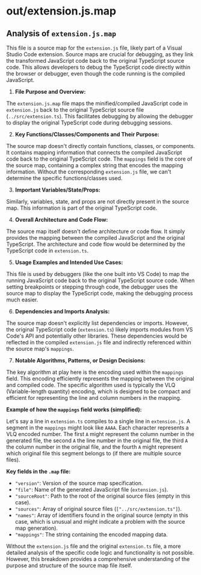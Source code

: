 # out/extension.js.map

## Analysis of `extension.js.map`

This file is a source map for the `extension.js` file, likely part of a Visual Studio Code extension. Source maps are crucial for debugging, as they link the transformed JavaScript code back to the original TypeScript source code. This allows developers to debug the TypeScript code directly within the browser or debugger, even though the code running is the compiled JavaScript.

1. **File Purpose and Overview:**

The `extension.js.map` file maps the minified/compiled JavaScript code in `extension.js` back to the original TypeScript source file (`../src/extension.ts`). This facilitates debugging by allowing the debugger to display the original TypeScript code during debugging sessions.

2. **Key Functions/Classes/Components and Their Purpose:**

The source map doesn't directly contain functions, classes, or components. It contains mapping information that connects the compiled JavaScript code back to the original TypeScript code.  The `mappings` field is the core of the source map, containing a complex string that encodes the mapping information.  Without the corresponding `extension.js` file, we can't determine the specific functions/classes used.

3. **Important Variables/State/Props:**

Similarly, variables, state, and props are not directly present in the source map. This information is part of the original TypeScript code.

4. **Overall Architecture and Code Flow:**

The source map itself doesn't define architecture or code flow. It simply provides the mapping between the compiled JavaScript and the original TypeScript. The architecture and code flow would be determined by the TypeScript code in `extension.ts`.

5. **Usage Examples and Intended Use Cases:**

This file is used by debuggers (like the one built into VS Code) to map the running JavaScript code back to the original TypeScript source code.  When setting breakpoints or stepping through code, the debugger uses the source map to display the TypeScript code, making the debugging process much easier.

6. **Dependencies and Imports Analysis:**

The source map doesn't explicitly list dependencies or imports. However, the original TypeScript code (`extension.ts`) likely imports modules from VS Code's API and potentially other libraries.  These dependencies would be reflected in the compiled `extension.js` file and indirectly referenced within the source map's `mappings`.

7. **Notable Algorithms, Patterns, or Design Decisions:**

The key algorithm at play here is the encoding used within the `mappings` field. This encoding efficiently represents the mapping between the original and compiled code.  The specific algorithm used is typically the VLQ (Variable-length quantity) encoding, which is designed to be compact and efficient for representing the line and column numbers in the mapping.

**Example of how the `mappings` field works (simplified):**

Let's say a line in `extension.ts` compiles to a single line in `extension.js`. A segment in the `mappings` might look like `AAAA`.  Each character represents a VLQ encoded number.  The first `A` might represent the column number in the generated file, the second `A` the line number in the original file, the third `A` the column number in the original file, and the fourth `A` might represent which original file this segment belongs to (if there are multiple source files).

**Key fields in the `.map` file:**

* `"version"`: Version of the source map specification.
* `"file"`: Name of the generated JavaScript file (`extension.js`).
* `"sourceRoot"`:  Path to the root of the original source files (empty in this case).
* `"sources"`: Array of original source files (`["../src/extension.ts"]`).
* `"names"`: Array of identifiers found in the original source (empty in this case, which is unusual and might indicate a problem with the source map generation).
* `"mappings"`: The string containing the encoded mapping data.


Without the `extension.js` file and the original `extension.ts` file, a more detailed analysis of the specific code logic and functionality is not possible.  However, this breakdown provides a comprehensive understanding of the purpose and structure of the source map file itself.

